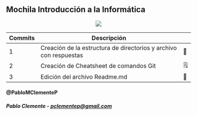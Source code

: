 ## Mochila Introducción a la Informática

<p align="center" >
  <img src="https://icons-for-free.com/download-icon-organized+backpack+school+backpack+school+bag+icon-1320195955349185695_256.ico" />
</p>


| Commits | Descripción | | 
| --------- | --------- |-------| 
| 1 | Creación de la estructura de directorios y archivo con respuestas | :file_folder:| 
| 2 | Creación de Cheatsheet de comandos Git | :spiral_notepad:| 
| 3 | Edición del archivo Readme.md | :memo:| 

#### @PabloMClementeP
##### Pablo Clemente - pclementep@gmail.com
